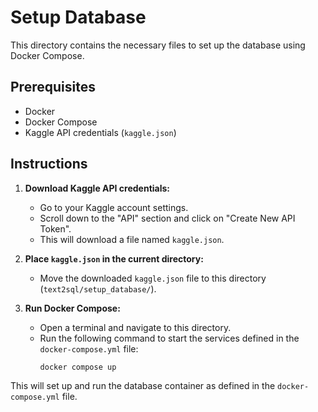 # Setup Database

This directory contains the necessary files to set up the database using Docker Compose.

## Prerequisites

- Docker
- Docker Compose
- Kaggle API credentials (`kaggle.json`)

## Instructions

1. **Download Kaggle API credentials:**
    - Go to your Kaggle account settings.
    - Scroll down to the "API" section and click on "Create New API Token".
    - This will download a file named `kaggle.json`.

2. **Place `kaggle.json` in the current directory:**
    - Move the downloaded `kaggle.json` file to this directory (`text2sql/setup_database/`).

3. **Run Docker Compose:**
    - Open a terminal and navigate to this directory.
    - Run the following command to start the services defined in the `docker-compose.yml` file:
      ```sh
      docker compose up
      ```

This will set up and run the database container as defined in the `docker-compose.yml` file.